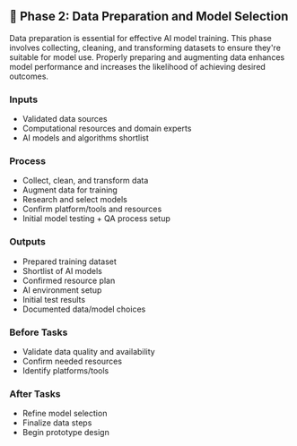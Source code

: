 ## 📍 Phase 2: Data Preparation and Model Selection

Data preparation is essential for effective AI model training. This phase involves collecting, cleaning, and transforming datasets to ensure they're suitable for model use. Properly preparing and augmenting data enhances model performance and increases the likelihood of achieving desired outcomes.
### Inputs
- Validated data sources
- Computational resources and domain experts
- AI models and algorithms shortlist

### Process
- Collect, clean, and transform data
- Augment data for training
- Research and select models
- Confirm platform/tools and resources
- Initial model testing + QA process setup

### Outputs
- Prepared training dataset
- Shortlist of AI models
- Confirmed resource plan
- AI environment setup
- Initial test results
- Documented data/model choices

### Before Tasks
- Validate data quality and availability
- Confirm needed resources
- Identify platforms/tools

### After Tasks
- Refine model selection
- Finalize data steps
- Begin prototype design

